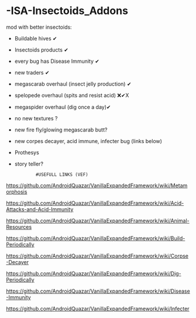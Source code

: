 # -ISA-Insectoids_Addons

mod with better insectoids:
- Buildable hives ✔
- Insectoids products ✔
- every bug has Disease Immunity ✔
- new traders ✔
- megascarab overhaul (insect jelly production) ✔
- spelopede overhaul (spits and resist acid) ❌✔X
- megaspider overhaul (dig once a day)✔
- no new textures ?
- new fire fly/glowing megascarab butt?
- new corpes decayer, acid immune, infecter bug (links below)
- Prothesys 
- story teller?



              #USEFULL LINKS (VEF)
https://github.com/AndroidQuazar/VanillaExpandedFramework/wiki/Metamorphosis

https://github.com/AndroidQuazar/VanillaExpandedFramework/wiki/Acid-Attacks-and-Acid-Immunity

https://github.com/AndroidQuazar/VanillaExpandedFramework/wiki/Animal-Resources

https://github.com/AndroidQuazar/VanillaExpandedFramework/wiki/Build-Periodically

https://github.com/AndroidQuazar/VanillaExpandedFramework/wiki/Corpse-Decayer

https://github.com/AndroidQuazar/VanillaExpandedFramework/wiki/Dig-Periodically

https://github.com/AndroidQuazar/VanillaExpandedFramework/wiki/Disease-Immunity

https://github.com/AndroidQuazar/VanillaExpandedFramework/wiki/Infecter
